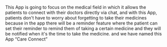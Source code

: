 
This App is going to focus on the medical field in which
it allows the patients to connect with their doctors directly via chat, and with this App,
patients don't have to worry about forgetting to take their medicines because in the app
there will be a reminder feature where the patient can set their reminder to remind them of
taking a certain medicine and they will be notified when it's the time to take the medicine.
and we have named this App “Care Connect”
